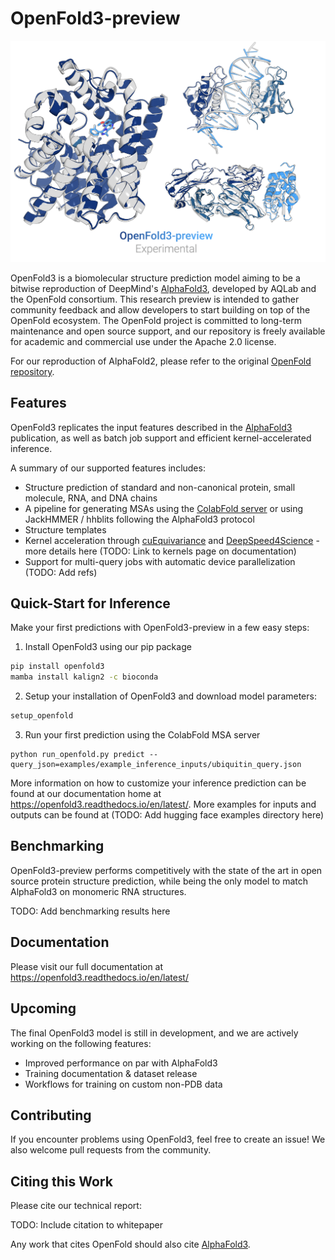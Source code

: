 # OpenFold3-preview
<picture>
  <source media="(prefers-color-scheme: dark)" srcset="imgs/predictions_combined_dark.png">
  <source media="(prefers-color-scheme: light)" srcset="imgs/predictions_combined_light.png">
  <img alt="Comparison of OpenFold and experimental structures" src="imgs/predictions_combined_light.png">
</picture>

OpenFold3 is a biomolecular structure prediction model aiming to be a bitwise reproduction of DeepMind's 
[AlphaFold3](https://github.com/deepmind/alphafold3), developed by AQLab and the OpenFold consortium. This research preview is intended to gather community feedback and allow developers to start building on top of the OpenFold ecosystem. The OpenFold project is committed to long-term maintenance and open source support, and our repository is freely available for academic and commercial use under the Apache 2.0 license.

For our reproduction of AlphaFold2, please refer to the original [OpenFold repository](https://github.com/aqlaboratory/openfold).

## Features

OpenFold3 replicates the input features described in the [AlphaFold3](https://www.nature.com/articles/s41586-024-07487-w) publication, as well as batch job support and efficient kernel-accelerated inference.

A summary of our supported features includes:
- Structure prediction of standard and non-canonical protein, small molecule, RNA, and DNA chains
- A pipeline for generating MSAs using the [ColabFold server](https://github.com/sokrypton/ColabFold) or using JackHMMER / hhblits following the AlphaFold3 protocol
- Structure templates
- Kernel acceleration through [cuEquivariance](https://docs.nvidia.com/cuda/cuequivariance) and [DeepSpeed4Science](https://www.deepspeed.ai/tutorials/ds4sci_evoformerattention/) - more details here (TODO: Link to kernels page on documentation)
- Support for multi-query jobs with automatic device parallelization (TODO: Add refs)

## Quick-Start for Inference

Make your first predictions with OpenFold3-preview in a few easy steps:


1. Install OpenFold3 using our pip package
```bash
pip install openfold3 
mamba install kalign2 -c bioconda
```

2. Setup your installation of OpenFold3 and download model parameters:
```bash
setup_openfold
```

3. Run your first prediction using the ColabFold MSA server

```
python run_openfold.py predict --query_json=examples/example_inference_inputs/ubiquitin_query.json
```

More information on how to customize your inference prediction can be found at our documentation home at https://openfold3.readthedocs.io/en/latest/. More examples for inputs and outputs can be found at (TODO: Add hugging face examples directory here)

## Benchmarking
OpenFold3-preview performs competitively with the state of the art in open source protein structure prediction, while being the only model to match AlphaFold3 on monomeric RNA structures.

TODO: Add benchmarking results here

## Documentation

Please visit our full documentation at https://openfold3.readthedocs.io/en/latest/

## Upcoming
The final OpenFold3 model is still in development, and we are actively working on the following features:
- Improved performance on par with AlphaFold3
- Training documentation & dataset release
- Workflows for training on custom non-PDB data

## Contributing

If you encounter problems using OpenFold3, feel free to create an issue! We also
welcome pull requests from the community.

## Citing this Work

Please cite our technical report:

TODO: Include citation to whitepaper

Any work that cites OpenFold should also cite [AlphaFold3](https://www.nature.com/articles/s41586-024-07487-w).

